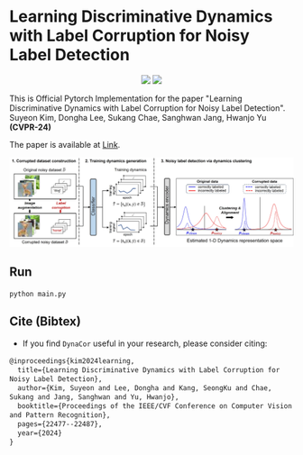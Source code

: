 # Learning Discriminative Dynamics with Label Corruption for Noisy Label Detection

<p align="center">   
    <a href="https://pytorch.org/" alt="PyTorch">
      <img src="https://img.shields.io/badge/PyTorch-%23EE4C2C.svg?e&logo=PyTorch&logoColor=white" /></a>
    <a href="https://cvpr2023.thecvf.com/" alt="Conference">
        <img src="https://img.shields.io/badge/CVPR'23-brightgreen" /></a>
</p>


This is Official Pytorch Implementation for the paper "Learning Discriminative Dynamics with Label Corruption for Noisy Label Detection". Suyeon Kim, Dongha Lee, Sukang Chae, Sanghwan Jang, Hwanjo Yu **(CVPR-24)**

The paper is available at [Link](https://arxiv.org/abs/2405.19902).

<p align="center">
  <img src="https://github.com/kimsu55/DynaCor/blob/main/img/main.jpg" width="900" title="The overall framework of DynaCor">
</p>

## Run  
```
python main.py 
```



<!-- ## Package Install

``` python  

conda create -n topexpert python=3.8

conda activate topexpert

conda install pytorch==1.8.0 torchvision==0.9.0 torchaudio==0.8.0 cudatoolkit=11.1 -c pytorch -c conda-forge

conda install -c conda-forge rdkit

conda install pytorch-geometric -c rusty1s -c conda-forge

```   -->

## Cite (Bibtex)
- If you find ``DynaCor`` useful in your research, please consider citing:

```
@inproceedings{kim2024learning,
  title={Learning Discriminative Dynamics with Label Corruption for Noisy Label Detection},
  author={Kim, Suyeon and Lee, Dongha and Kang, SeongKu and Chae, Sukang and Jang, Sanghwan and Yu, Hwanjo},
  booktitle={Proceedings of the IEEE/CVF Conference on Computer Vision and Pattern Recognition},
  pages={22477--22487},
  year={2024}
}
```



